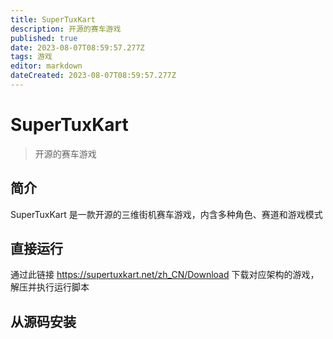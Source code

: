 ```yaml
---
title: SuperTuxKart
description: 开源的赛车游戏
published: true
date: 2023-08-07T08:59:57.277Z
tags: 游戏
editor: markdown
dateCreated: 2023-08-07T08:59:57.277Z
---
```


# SuperTuxKart

>开源的赛车游戏

## 简介

SuperTuxKart 是一款开源的三维街机赛车游戏，内含多种角色、赛道和游戏模式

## 直接运行

通过此链接 https://supertuxkart.net/zh_CN/Download 下载对应架构的游戏，解压并执行运行脚本

## 从源码安装



